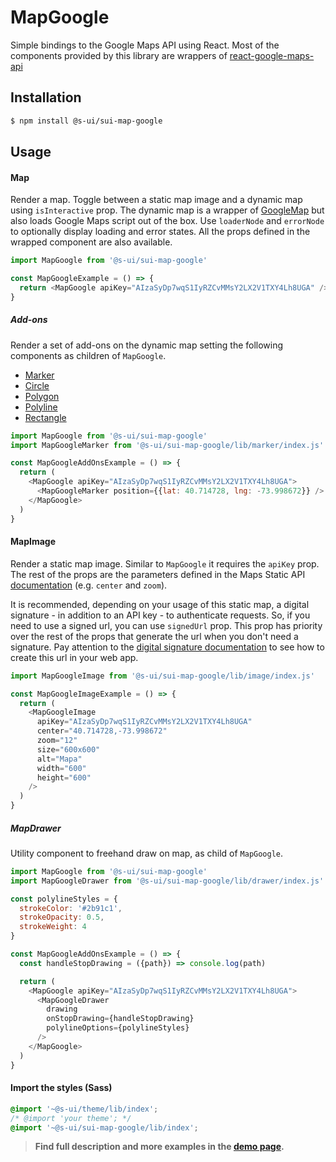 # MapGoogle

Simple bindings to the Google Maps API using React. Most of the components provided by this library are wrappers of [react-google-maps-api](https://github.com/JustFly1984/react-google-maps-api)

## Installation

```sh
$ npm install @s-ui/sui-map-google
```

## Usage

#### Map

Render a map. Toggle between a static map image and a dynamic map using `isInteractive` prop. The dynamic map is a wrapper of [GoogleMap](https://react-google-maps-api-docs.netlify.app/#googlemap) but also loads Google Maps script out of the box. Use `loaderNode` and `errorNode` to optionally display loading and error states. All the props defined in the wrapped component are also available.

```js
import MapGoogle from '@s-ui/sui-map-google'

const MapGoogleExample = () => {
  return <MapGoogle apiKey="AIzaSyDp7wqS1IyRZCvMMsY2LX2V1TXY4Lh8UGA" />
}
```

##### Add-ons

Render a set of add-ons on the dynamic map setting the following components as children of `MapGoogle`.

- [Marker](https://react-google-maps-api-docs.netlify.app/#marker)
- [Circle](https://react-google-maps-api-docs.netlify.app/#circle)
- [Polygon](https://react-google-maps-api-docs.netlify.app/#polygon)
- [Polyline](https://react-google-maps-api-docs.netlify.app/#polyline)
- [Rectangle](https://react-google-maps-api-docs.netlify.app/#rectangle)

```js
import MapGoogle from '@s-ui/sui-map-google'
import MapGoogleMarker from '@s-ui/sui-map-google/lib/marker/index.js'

const MapGoogleAddOnsExample = () => {
  return (
    <MapGoogle apiKey="AIzaSyDp7wqS1IyRZCvMMsY2LX2V1TXY4Lh8UGA">
      <MapGoogleMarker position={{lat: 40.714728, lng: -73.998672}} />
    </MapGoogle>
  )
}
```

#### MapImage

Render a static map image. Similar to `MapGoogle` it requires the `apiKey` prop. The rest of the props are the parameters defined in the Maps Static API [documentation](https://developers.google.com/maps/documentation/maps-static/start) (e.g. `center` and `zoom`).

It is recommended, depending on your usage of this static map, a digital signature - in addition to an API key - to authenticate requests. So, if you need to use a signed url, you can use `signedUrl` prop. This prop has priority over the rest of the props that generate the url when you don't need a signature. Pay attention to the [digital signature documentation](https://developers.google.com/maps/documentation/maps-static/digital-signature?hl=en) to see how to create this url in your web app.

```js
import MapGoogleImage from '@s-ui/sui-map-google/lib/image/index.js'

const MapGoogleImageExample = () => {
  return (
    <MapGoogleImage
      apiKey="AIzaSyDp7wqS1IyRZCvMMsY2LX2V1TXY4Lh8UGA"
      center="40.714728,-73.998672"
      zoom="12"
      size="600x600"
      alt="Mapa"
      width="600"
      height="600"
    />
  )
}
```

##### MapDrawer

Utility component to freehand draw on map, as child of `MapGoogle`.

```js
import MapGoogle from '@s-ui/sui-map-google'
import MapGoogleDrawer from '@s-ui/sui-map-google/lib/drawer/index.js'

const polylineStyles = {
  strokeColor: '#2b91c1',
  strokeOpacity: 0.5,
  strokeWeight: 4
}

const MapGoogleAddOnsExample = () => {
  const handleStopDrawing = ({path}) => console.log(path)

  return (
    <MapGoogle apiKey="AIzaSyDp7wqS1IyRZCvMMsY2LX2V1TXY4Lh8UGA">
      <MapGoogleDrawer
        drawing
        onStopDrawing={handleStopDrawing}
        polylineOptions={polylineStyles}
      />
    </MapGoogle>
  )
}
```

#### Import the styles (Sass)

```css
@import '~@s-ui/theme/lib/index';
/* @import 'your theme'; */
@import '~@s-ui/sui-map-google/lib/index';
```

> **Find full description and more examples in the [demo page](#).**
